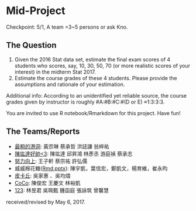 # Mid-Project
Checkpoint: 5/1, A team =3~5 persons or ask Kno.

## The Question 
1. Given the 2016 Stat data set, estimate the final exam scores of 4 students who scores, say, 10, 30, 50, 70 (or more realistic scores of your interest) in the midterm Stat 2017.
2. Estimate the course grades of these 4 students. Please provide the assumptions and rationale of your estimation.

Additional info: According to an unidentified yet reliable source, the course grades given by instructor is roughly #A:#B:#C:#(D or E) ≈1:3:3:3. 

You are invited to use R notebook/Rmarkdown for this project. Have fun!

## The Teams/Reports      
- [最粗的港洞](http://rpubs.com/smallblack/272908): 黃宗琳 蔡承哲 洪誌謙 翁梓祐  
- [陳竑達好帥<3](http://rpubs.com/Yalic/272901): 陳竑達 邱昇鴻  林彥丞  游庭禎  蔡承志 
- [努力向上](http://rpubs.com/skyking363/272436): 王子軒 蔡宗祐 許弘儒
- 威威棉花糖([Rmd](reports/威威棉花糖統計.Rmd),[pptx](reports/威威棉花糖統計軟體期中報告.pptx)): 陳宇凱，葉信宏，鄭凱文，楊育維，崔永昀
- [皮卡丘](http://rpubs.com/Helen9311/271980): 吳家惠 、吳均熠
- [CoCo](http://./reports/coco.rg09.html): 陳俊宏 王慶文 林裕凱
- [123](http://./reports/123.nb.html): 林昱君 吳珮甄 鍾函庭 張詠筑 曾馨慧

received/revised by May 6, 2017.
